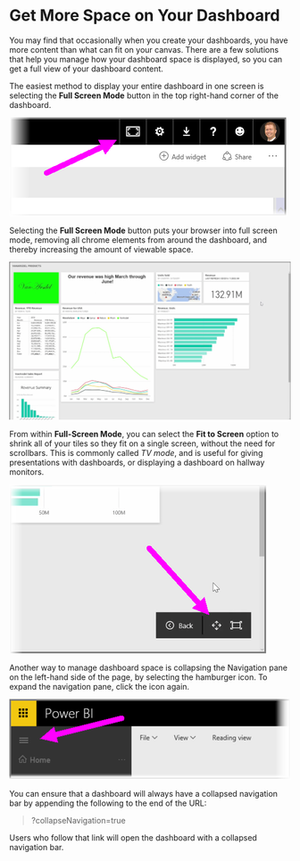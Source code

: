 <properties
   pageTitle="Get more space on your dashboard"
   description="Use Full Screen mode to manage your dashboard space more effectively"
   services="powerbi"
   documentationCenter=""
   authors="davidiseminger"
   manager="mblythe"
   backup=""
   editor=""
   tags=""
   qualityFocus="no"
   qualityDate=""
   featuredVideoId="c31gZkyvC54"
   featuredVideoThumb=""
   courseDuration="5m"/>

<tags
   ms.service="powerbi"
   ms.devlang="NA"
   ms.topic="get-started-article"
   ms.tgt_pltfrm="NA"
   ms.workload="powerbi"
   ms.date="09/29/2016"
   ms.author="davidi"/>

# Get More Space on Your Dashboard

You may find that occasionally when you create your dashboards, you have more content than what can fit on your canvas. There are a few solutions that help you manage how your dashboard space is displayed, so you can get a full view of your dashboard content.

The easiest method to display your entire dashboard in one screen is selecting the **Full Screen Mode** button in the top right-hand corner of the dashboard.

![](media/powerbi-learning-4-4e-get-more-dashboard-space/4-4e_1.png)

Selecting the **Full Screen Mode** button puts your browser into full screen mode, removing all chrome elements from around the dashboard, and thereby increasing the amount of viewable space.

![](media/powerbi-learning-4-4e-get-more-dashboard-space/4-4e_2.png)

From within **Full-Screen Mode**, you can select the **Fit to Screen** option to shrink all of your tiles so they fit on a single screen, without the need for scrollbars. This is commonly called *TV mode*, and is useful for giving presentations with dashboards, or displaying a dashboard on hallway monitors.

![](media/powerbi-learning-4-4e-get-more-dashboard-space/4-4e_3.png)

Another way to manage dashboard space is collapsing the Navigation pane on the left-hand side of the page, by selecting the hamburger icon. To expand the navigation pane, click the icon again.

![](media/powerbi-learning-4-4e-get-more-dashboard-space/4-4e_4.png)

You can ensure that a dashboard will always have a collapsed navigation bar by appending the following to the end of the URL:

>?collapseNavigation=true

Users who follow that link will open the dashboard with a collapsed navigation bar.

